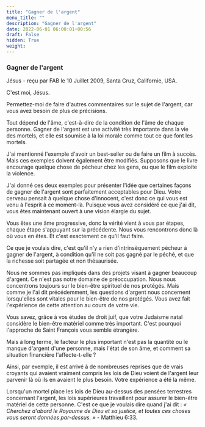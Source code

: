 ```yaml
---
title: "Gagner de l'argent"
menu_title: ""
description: "Gagner de l'argent"
date: 2022-06-01 06:00:01+00:56
draft: False
hidden: True
weight:
---
```

### Gagner de l'argent

Jésus - reçu par FAB le 10 Juillet 2009, Santa Cruz, Californie, USA.

C'est moi, Jésus.

Permettez-moi de faire d'autres commentaires sur le sujet de l'argent, car vous avez besoin de plus de précisions.

Tout dépend de l'âme, c'est-à-dire de la condition de l'âme de chaque personne. Gagner de l'argent est une activité très importante dans la vie des mortels, et elle est soumise à la loi morale comme tout ce que font les mortels.

J'ai mentionné l'exemple d'avoir un best-seller ou de faire un film à succès. Mais ces exemples doivent également être modifiés. Supposons que le livre encourage quelque chose de pécheur chez les gens, ou que le film exploite la violence.

J'ai donné ces deux exemples pour présenter l'idée que certaines façons de gagner de l'argent sont parfaitement acceptables pour Dieu. Votre cerveau pensait à quelque chose d'innocent, c'est donc ce qui vous est venu à l'esprit à ce moment-là. Puisque vous avez considéré ce que j'ai dit, vous êtes maintenant ouvert à une vision élargie du sujet.

Vous êtes une âme progressive, donc la vérité vient à vous par étapes, chaque étape s'appuyant sur la précédente. Nous vous rencontrons donc là où vous en êtes. Et c'est exactement ce qu'il faut faire.

Ce que je voulais dire, c'est qu'il n'y a rien d'intrinsèquement pécheur à gagner de l'argent, à condition qu'il ne soit pas gagné par le péché, et que la richesse soit partagée et non thésaurisée.

Nous ne sommes pas impliqués dans des projets visant à gagner beaucoup d'argent. Ce n'est pas notre domaine de préoccupation. Nous nous concentrons toujours sur le bien-être spirituel de nos protégés. Mais comme je l'ai dit précédemment, les questions d'argent nous concernent lorsqu'elles sont vitales pour le bien-être de nos protégés. Vous avez fait l'expérience de cette attention au cours de votre vie.

Vous savez, grâce à vos études de droit juif, que votre Judaisme natal considère le bien-être matériel comme très important. C'est pourquoi l'approche de Saint François vous semble étrangère.

Mais à long terme, le facteur le plus important n'est pas la quantité ou le manque d'argent d'une personne, mais l'état de son âme, et comment sa situation financière l'affecte-t-elle ?

Ainsi, par exemple, il est arrivé à de nombreuses reprises que de vrais croyants qui avaient vraiment compris les lois de Dieu voient de l'argent leur parvenir là où ils en avaient le plus besoin. Votre expérience a été la même.

Lorsqu'un mortel place les lois de Dieu au-dessus des pensées terrestres concernant l'argent, les lois supérieures travaillent pour assurer le bien-être matériel de cette personne. C'est ce que je voulais dire quand j'ai dit : *« Cherchez d'abord le Royaume de Dieu et sa justice, et toutes ces choses vous seront données par-dessus. »* - Matthieu 6:33.
